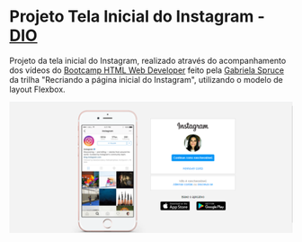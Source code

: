 # Projeto Tela Inicial do Instagram - [DIO](https://digitalinnovation.one)

Projeto da tela inicial do Instagram, realizado através do acompanhamento dos vídeos do [Bootcamp HTML Web Developer](https://web.digitalinnovation.one/track/html-web-developer) feito pela [Gabriela Spruce](https://github.com/SpruceGabriela) da trilha "Recriando a página inicial do Instagram", utilizando o modelo de layout Flexbox.

![](https://github.com/sanchesaline6/instagram-dio/blob/master/img/projeto-instagram.png)